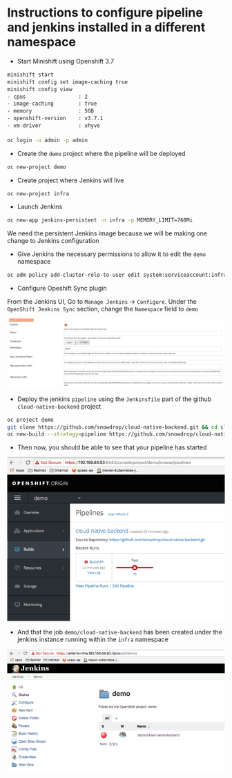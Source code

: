 # Instructions to configure pipeline and jenkins installed in a different namespace

- Start Minishift using Openshift 3.7
```bash
minishift start
minishift config set image-caching true
minishift config view 
- cpus                 : 2
- image-caching        : true
- memory               : 5GB
- openshift-version    : v3.7.1
- vm-driver            : xhyve

oc login -u admin -p admin
```

- Create the `demo` project where the pipeline will be deployed

```bash
oc new-project demo
```

- Create project where Jenkins will live

```bash
oc new-project infra
```

- Launch Jenkins

```bash
oc new-app jenkins-persistent -n infra -p MEMORY_LIMIT=768Mi
```

We need the persistent Jenkins image because we will be making one change to Jenkins configuration

- Give Jenkins the necessary permissions to allow it to edit the `demo` namespace

```bash
oc adm policy add-cluster-role-to-user edit system:serviceaccount:infra:jenkins -n demo
```

- Configure Opeshift Sync plugin 

From the Jenkins UI, Go to `Manage Jenkins` -> `Configure`.
Under the `OpenShift Jenkins Sync` section, change the `Namespace` field to `demo`

![](image/sync-namespace.png)  


- Deploy the jenkins `pipeline` using the `Jenkinsfile` part of the github `cloud-native-backend` project 

```bash
oc project demo
git clone https://github.com/snowdrop/cloud-native-backend.git && cd cloud-native-backen
oc new-build --strategy=pipeline https://github.com/snowdrop/cloud-native-backend.git
```

- Then now, you should be able to see that your pipeline has started

![](image/pipeline-started.png) 

- And that the job `demo/cloud-native-backend` has been created under the jenkins instance
  running within the `infra` namespace

![](image/job-created.png) 



